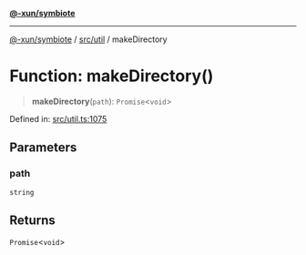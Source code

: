 [**@-xun/symbiote**](../../../README.md)

***

[@-xun/symbiote](../../../README.md) / [src/util](../README.md) / makeDirectory

# Function: makeDirectory()

> **makeDirectory**(`path`): `Promise`\<`void`\>

Defined in: [src/util.ts:1075](https://github.com/Xunnamius/symbiote/blob/892f2824ac6ba0b778715e945397d1bc643ed619/src/util.ts#L1075)

## Parameters

### path

`string`

## Returns

`Promise`\<`void`\>
